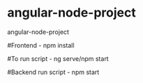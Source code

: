 # angular-node-project
angular-node-project

#Frontend -            npm install

#To run script -       ng serve/npm start
           
#Backend run script -  npm start
